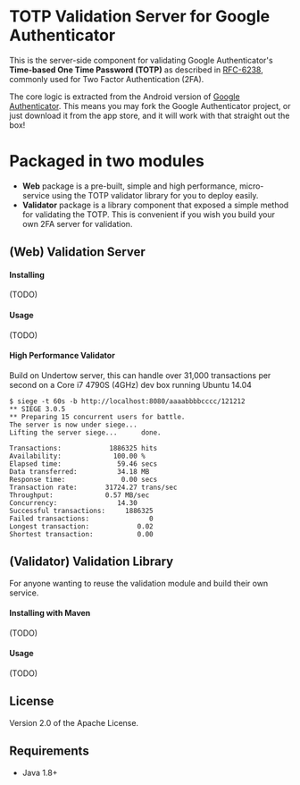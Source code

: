 # TOTP Validation Server for Google Authenticator

This is the server-side component for validating Google Authenticator's **Time-based One Time Password (TOTP)** as described in [RFC-6238](https://tools.ietf.org/html/rfc6238), commonly used for Two Factor Authentication (2FA).

The core logic is extracted from the Android version of [Google Authenticator](https://github.com/google/google-authenticator-android). This means you may fork the Google Authenticator project, or just download it from the app store, and it will work with that straight out the box!

# Packaged in two modules
- **Web** package is a pre-built, simple and high performance, micro-service using the TOTP validator library for you to deploy easily.
- **Validator** package is a library component that exposed a simple method for validating the TOTP. This is convenient if you wish you build your own 2FA server for validation.

## (Web) Validation Server

#### Installing
(TODO)

#### Usage
(TODO)

#### High Performance Validator
Build on Undertow server, this can handle over 31,000 transactions per second on a Core i7 4790S (4GHz) dev box running Ubuntu 14.04

```
$ siege -t 60s -b http://localhost:8080/aaaabbbbcccc/121212
** SIEGE 3.0.5
** Preparing 15 concurrent users for battle.
The server is now under siege...
Lifting the server siege...      done.

Transactions:		     1886325 hits
Availability:		      100.00 %
Elapsed time:		       59.46 secs
Data transferred:	       34.18 MB
Response time:		        0.00 secs
Transaction rate:	    31724.27 trans/sec
Throughput:		        0.57 MB/sec
Concurrency:		       14.30
Successful transactions:     1886325
Failed transactions:	           0
Longest transaction:	        0.02
Shortest transaction:	        0.00
```

## (Validator) Validation Library
For anyone wanting to reuse the validation module and build their own service.

#### Installing with Maven
(TODO)

#### Usage
(TODO)

## License

Version 2.0 of the Apache License.

## Requirements
- Java 1.8+
